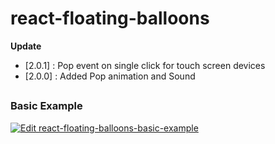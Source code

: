 # react-floating-balloons


**Update**
- [2.0.1] : Pop event on single click for touch screen devices
- [2.0.0] : Added Pop animation and Sound

##
### Basic Example

[![Edit react-floating-balloons-basic-example](https://codesandbox.io/static/img/play-codesandbox.svg)](https://codesandbox.io/s/react-floating-balloons-basic-example-4cx9kh?fontsize=14&hidenavigation=1&theme=dark)